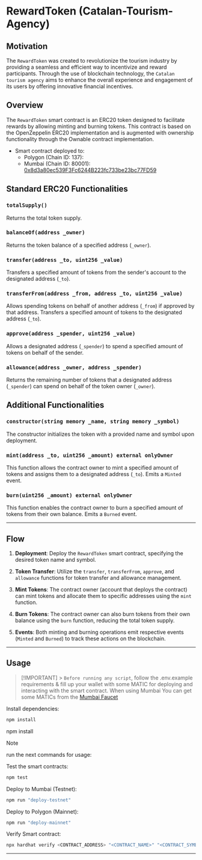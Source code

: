 # RewardToken (Catalan-Tourism-Agency)

## Motivation

The `RewardToken` was created to revolutionize the tourism industry by providing a seamless and efficient way to incentivize and reward participants. Through the use of blockchain technology, the `Catalan tourism agency` aims to enhance the overall experience and engagement of its users by offering innovative financial incentives.

## Overview

The `RewardToken` smart contract is an ERC20 token designed to facilitate rewards by allowing minting and burning tokens. This contract is based on the OpenZeppelin ERC20 implementation and is augmented with ownership functionality through the Ownable contract implementation.

- Smart contract deployed to:
  - Polygon (Chain ID: 137): []()
  - Mumbai (Chain ID: 80001): [0x8d3a80ec539F3Fc6244B223fc733be23bc77FD59](https://mumbai.polygonscan.com/address/0x8d3a80ec539F3Fc6244B223fc733be23bc77FD59#code)

## Standard ERC20 Functionalities

### `totalSupply()`

Returns the total token supply.

### `balanceOf(address _owner)`

Returns the token balance of a specified address (`_owner`).

### `transfer(address _to, uint256 _value)`

Transfers a specified amount of tokens from the sender's account to the designated address (`_to`).

### `transferFrom(address _from, address _to, uint256 _value)`

Allows spending tokens on behalf of another address (`_from`) if approved by that address. Transfers a specified amount of tokens to the designated address (`_to`).

### `approve(address _spender, uint256 _value)`

Allows a designated address (`_spender`) to spend a specified amount of tokens on behalf of the sender.

### `allowance(address _owner, address _spender)`

Returns the remaining number of tokens that a designated address (`_spender`) can spend on behalf of the token owner (`_owner`).

## Additional Functionalities

### `constructor(string memory _name, string memory _symbol)`

The constructor initializes the token with a provided name and symbol upon deployment.

### `mint(address _to, uint256 _amount) external onlyOwner`

This function allows the contract owner to mint a specified amount of tokens and assigns them to a designated address (`_to`). Emits a `Minted` event.

### `burn(uint256 _amount) external onlyOwner`

This function enables the contract owner to burn a specified amount of tokens from their own balance. Emits a `Burned` event.

---

## Flow

1. **Deployment**: Deploy the `RewardToken` smart contract, specifying the desired token name and symbol.

2. **Token Transfer**: Utilize the `transfer`, `transferFrom`, `approve`, and `allowance` functions for token transfer and allowance management.

3. **Mint Tokens**: The contract owner (account that deploys the contract) can mint tokens and allocate them to specific addresses using the `mint` function.

4. **Burn Tokens**: The contract owner can also burn tokens from their own balance using the `burn` function, reducing the total token supply.

5. **Events**: Both minting and burning operations emit respective events (`Minted` and `Burned`) to track these actions on the blockchain.

---

## Usage

> [!IMPORTANT] > `Before running any script`, follow the .env.example requirements & fill up your wallet with some MATIC for deploying and interacting with the smart contract. When using Mumbai You can get some MATICs from the [Mumbai Faucet](https://faucet.polygon.technology)

Install dependencies:

```bash
npm install
```

npm install

> [!NOTE]
> run the next commands for usage:

Test the smart contracts:

```bash
npm test
```

Deploy to Mumbai (Testnet):

```bash
npm run "deploy-testnet"
```

Deploy to Polygon (Mainnet):

```bash
npm run "deploy-mainnet"
```

Verify Smart contract:

```bash
npx hardhat verify <CONTRACT_ADDRESS> "<CONTRACT_NAME>" "<CONTRACT_SYMBOL>" --network "<MUMBAI or POLYGON>"
```

---
